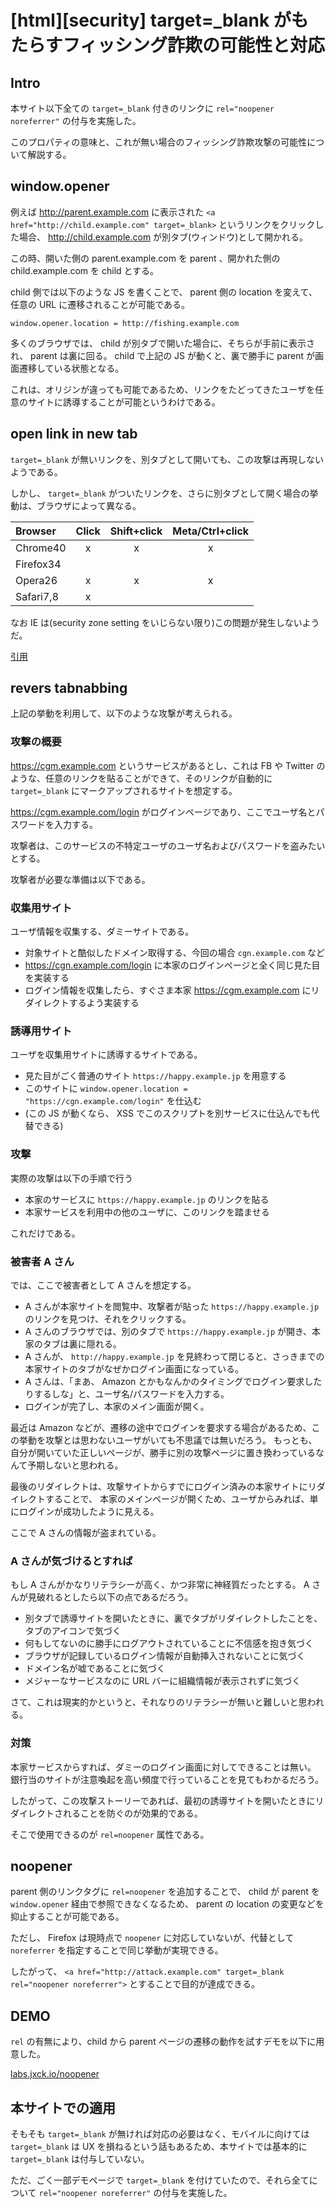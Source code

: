 # [html][security] target=_blank がもたらすフィッシング詐欺の可能性と対応

## Intro

本サイト以下全ての `target=_blank` 付きのリンクに `rel="noopener noreferrer"` の付与を実施した。

このプロパティの意味と、これが無い場合のフィッシング詐欺攻撃の可能性について解説する。


## window.opener

例えば http://parent.example.com に表示された `<a href="http://child.example.com" target=_blank>` というリンクをクリックした場合、 http://child.example.com が別タブ(ウィンドウ)として開かれる。

この時、開いた側の parent.example.com を parent 、開かれた側の child.example.com を child とする。

child 側では以下のような JS を書くことで、 parent 側の location を変えて、任意の URL に遷移されることが可能である。

```
window.opener.location = http://fishing.example.com
```

多くのブラウザでは、 child が別タブで開いた場合に、そちらが手前に表示され、 parent は裏に回る。
child で上記の JS が動くと、裏で勝手に parent が画面遷移している状態となる。

これは、オリジンが違っても可能であるため、リンクをたどってきたユーザを任意のサイトに誘導することが可能というわけである。


## open link in new tab

`target=_blank` が無いリンクを、別タブとして開いても、この攻撃は再現しないようである。

しかし、 `target=_blank` がついたリンクを、さらに別タブとして開く場合の挙動は、ブラウザによって異なる。


| Browser   | Click | Shift+click | Meta/Ctrl+click |
|:----------|:-----:|:-----------:|:---------------:|
| Chrome40  | x     | x           | x               |
| Firefox34 |       |             |                 |
| Opera26   | x     | x           | x               |
| Safari7,8 | x     |             |                 |


なお IE は(security zone setting をいじらない限り)この問題が発生しないようだ。


[引用](https://danielstjules.github.io/blankshield/)


## revers tabnabbing

上記の挙動を利用して、以下のような攻撃が考えられる。


### 攻撃の概要

https://cgm.example.com というサービスがあるとし、これは FB や Twitter のような、任意のリンクを貼ることができて、そのリンクが自動的に `target=_blank` にマークアップされるサイトを想定する。

https://cgm.example.com/login がログインページであり、ここでユーザ名とパスワードを入力する。

攻撃者は、このサービスの不特定ユーザのユーザ名およびパスワードを盗みたいとする。

攻撃者が必要な準備は以下である。


### 収集用サイト

ユーザ情報を収集する、ダミーサイトである。

- 対象サイトと酷似したドメイン取得する、今回の場合 `cgn.example.com` など
- https://cgn.example.com/login に本家のログインページと全く同じ見た目を実装する
- ログイン情報を収集したら、すぐさま本家 https://cgm.example.com にリダイレクトするよう実装する


### 誘導用サイト

ユーザを収集用サイトに誘導するサイトである。

- 見た目がごく普通のサイト `https://happy.example.jp` を用意する
- このサイトに `window.opener.location = "https://cgn.example.com/login"` を仕込む
- (この JS が動くなら、 XSS でこのスクリプトを別サービスに仕込んでも代替できる)


### 攻撃

実際の攻撃は以下の手順で行う

- 本家のサービスに `https://happy.example.jp` のリンクを貼る
- 本家サービスを利用中の他のユーザに、このリンクを踏ませる

これだけである。


### 被害者 A さん

では、ここで被害者として A さんを想定する。

- A さんが本家サイトを閲覧中、攻撃者が貼った `https://happy.example.jp` のリンクを見つけ、それをクリックする。
- A さんのブラウザでは、別のタブで `https://happy.example.jp` が開き、本家のタブは裏に隠れる。
- A さんが、 `http://happy.example.jp` を見終わって閉じると、さっきまでの本家サイトのタブがなぜかログイン画面になっている。
- A さんは、「まあ、 Amazon とかもなんかのタイミングでログイン要求したりするしな」と、ユーザ名/パスワードを入力する。
- ログインが完了し、本家のメイン画面が開く。


最近は Amazon などが、遷移の途中でログインを要求する場合があるため、この挙動を攻撃とは思わないユーザがいても不思議では無いだろう。
もっとも、自分が開いていた正しいページが、勝手に別の攻撃ページに置き換わっているなんて予期しないと思われる。

最後のリダイレクトは、攻撃サイトからすでにログイン済みの本家サイトにリダイレクトすることで、
本家のメインページが開くため、ユーザからみれば、単にログインが成功したように見える。

ここで A さんの情報が盗まれている。


### A さんが気づけるとすれば

もし A さんがかなりリテラシーが高く、かつ非常に神経質だったとする。
A さんが見破れるとしたら以下の点であるだろう。

- 別タブで誘導サイトを開いたときに、裏でタブがリダイレクトしたことを、タブのアイコンで気づく
- 何もしてないのに勝手にログアウトされていることに不信感を抱き気づく
- ブラウザが記録しているログイン情報が自動挿入されないことに気づく
- ドメイン名が嘘であることに気づく
- メジャーなサービスなのに URL バーに組織情報が表示されずに気づく

さて、これは現実的かというと、それなりのリテラシーが無いと難しいと思われる。


### 対策

本家サービスからすれば、ダミーのログイン画面に対してできることは無い。
銀行当のサイトが注意喚起を高い頻度で行っていることを見てもわかるだろう。

したがって、この攻撃ストーリーであれば、最初の誘導サイトを開いたときにリダイレクトされることを防ぐのが効果的である。

そこで使用できるのが `rel=noopener` 属性である。


## noopener

parent 側のリンクタグに `rel=noopener` を追加することで、 child が parent を `window.opener` 経由で参照できなくなるため、 parent の location の変更などを抑止することが可能である。

ただし、 Firefox は現時点で `noopener` に対応していないが、代替として `noreferrer` を指定することで同じ挙動が実現できる。

したがって、 `<a href="http://attack.example.com" target=_blank rel="noopener noreferrer">` とすることで目的が達成できる。


## DEMO

`rel` の有無により、child から parent ページの遷移の動作を試すデモを以下に用意した。

[labs.jxck.io/noopener](https://labs.jxck.io/noopener)


## 本サイトでの適用

そもそも `target=_blank` が無ければ対応の必要はなく、モバイルに向けては `target=_blank` は UX を損ねるという話もあるため、本サイトでは基本的に `target=_blank` は付与していない。

ただ、ごく一部デモページで `target=_blank` を付けていたので、それら全てについて `rel="noopener noreferrer"` の付与を実施した。
